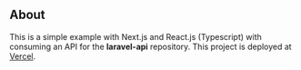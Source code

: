 ## About

This is a simple example with Next.js and React.js (Typescript) with consuming an API for the **laravel-api** repository. This project is deployed at [Vercel](https://next-api-silk.vercel.app/).
